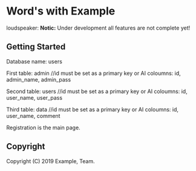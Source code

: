 # Word's with Example

loudspeaker:
**Notic:** Under development all features are not complete yet!

## Getting Started

Database name: users

First table: admin //id must be set as a primary key or AI
coloumns: id, admin_name, admin_pass

Second table: users //id must be set as a primary key or AI
coloumns: id, user_name, user_pass

Third table: data //id must be set as a primary key or AI
coloumns: id, user_name, comment

Registration is the main page.


## Copyright
Copyright (C) 2019 Example, Team.
